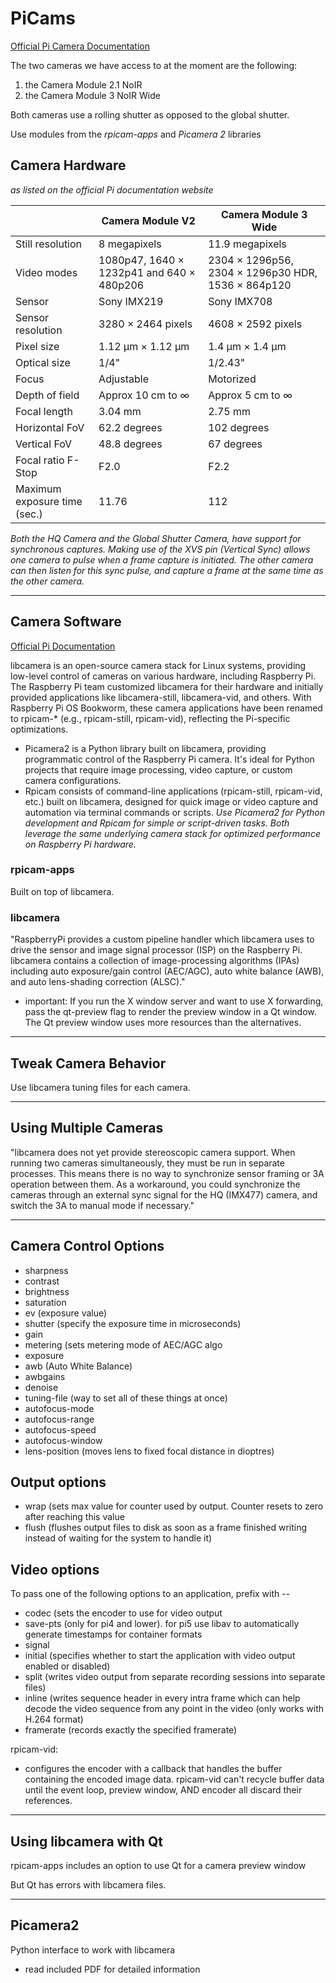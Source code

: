 # PiCams

[Official Pi Camera Documentation](https://www.raspberrypi.com/documentation/accessories/camera.html)


The two cameras we have access to at the moment are the following:
1. the Camera Module 2.1 NoIR
2. the Camera Module 3 NoIR Wide

Both cameras use a rolling shutter as opposed to the global shutter. 

Use modules from the *rpicam-apps* and *Picamera 2* libraries 

## Camera Hardware
*as listed on the official Pi documentation website*

||Camera Module V2| Camera Module 3 Wide| 
|---------|-----------| --------- | 
|Still resolution|8 megapixels|11.9 megapixels|
|Video modes|1080p47, 1640 × 1232p41 and 640 × 480p206| 2304 × 1296p56, 2304 × 1296p30 HDR, 1536 × 864p120|
|Sensor|Sony IMX219|Sony IMX708|
|Sensor resolution|3280 × 2464 pixels|4608 × 2592 pixels|
|Pixel size|1.12 µm × 1.12 µm|1.4 µm × 1.4 µm|
|Optical size|1/4"|1/2.43"|
|Focus|Adjustable|Motorized|
|Depth of field|Approx 10 cm to ∞|Approx 5 cm to ∞|
|Focal length|3.04 mm|2.75 mm|
|Horizontal FoV|62.2 degrees|102 degrees|
|Vertical FoV|48.8 degrees|67 degrees|
|Focal ratio F-Stop|F2.0|F2.2|
|Maximum exposure time (sec.)|11.76|112|

*Both the HQ Camera and the Global Shutter Camera, have support for synchronous captures. Making use of the XVS pin (Vertical Sync) allows one camera to pulse when a frame capture is initiated. The other camera can then listen for this sync pulse, and capture a frame at the same time as the other camera.*

***
## Camera Software
[Official Pi Documentation](https://www.raspberrypi.com/documentation/computers/camera_software.html)


libcamera is an open-source camera stack for Linux systems, providing low-level control of cameras on various hardware, including Raspberry Pi.
The Raspberry Pi team customized libcamera for their hardware and initially provided applications like libcamera-still, libcamera-vid, and others.
With Raspberry Pi OS Bookworm, these camera applications have been renamed to rpicam-* (e.g., rpicam-still, rpicam-vid), reflecting the Pi-specific optimizations.

- Picamera2 is a Python library built on libcamera, providing programmatic control of the Raspberry Pi camera. It's ideal for Python projects that require image processing, video capture, or custom camera configurations.
- Rpicam consists of command-line applications (rpicam-still, rpicam-vid, etc.) built on libcamera, designed for quick image or video capture and automation via terminal commands or scripts.
*Use Picamera2 for Python development and Rpicam for simple or script-driven tasks. Both leverage the same underlying camera stack for optimized performance on Raspberry Pi hardware.*

### rpicam-apps
Built on top of libcamera. 
### libcamera
"RaspberryPi provides a custom pipeline handler which libcamera uses to drive the sensor and image signal processor (ISP) on the Raspberry Pi. libcamera contains a collection of image-processing algorithms (IPAs) including auto exposure/gain control (AEC/AGC), auto white balance (AWB), and auto lens-shading correction (ALSC)."
- important: If you run the X window server and want to use X forwarding, pass the qt-preview flag to render the preview window in a Qt window. The Qt preview window uses more resources than the alternatives.

***
## Tweak Camera Behavior
Use libcamera tuning files for each camera. 

***
## Using Multiple Cameras
"libcamera does not yet provide stereoscopic camera support. When running two cameras simultaneously, they must be run in separate processes. This means there is no way to synchronize sensor framing or 3A operation between them. As a workaround, you could synchronize the cameras through an external sync signal for the HQ (IMX477) camera, and switch the 3A to manual mode if necessary."

***
## Camera Control Options
- sharpness
- contrast
- brightness
- saturation
- ev (exposure value)
- shutter (specify the exposure time in microseconds)
- gain
- metering (sets metering mode of AEC/AGC algo
- exposure
- awb (Auto White Balance)
- awbgains
- denoise
- tuning-file (way to set all of these things at once)
- autofocus-mode
- autofocus-range
- autofocus-speed
- autofocus-window
- lens-position (moves lens to fixed focal distance in dioptres)

## Output options
- wrap (sets max value for counter used by output. Counter resets to zero after reaching this value
- flush (flushes output files to disk as soon as a frame finished writing instead of waiting for the system to handle it)

## Video options
To pass one of the following options to an application, prefix with --
- codec (sets the encoder to use for video output
- save-pts (only for pi4 and lower). for pi5 use libav to automatically generate timestamps for container formats
- signal
- initial (specifies whether to start the application with video output enabled or disabled) 
- split (writes video output from separate recording sessions into separate files)
- inline (writes sequence header in every intra frame which can help decode the video sequence from any point in the video (only works with H.264 format)
- framerate (records exactly the specified framerate)

rpicam-vid: 
- configures the encoder with a callback that handles the buffer containing the encoded image data. rpicam-vid can't recycle buffer data until the event loop, preview window, AND encoder all discard their references.

***
## Using libcamera with Qt
rpicam-apps includes an option to use Qt for a camera preview window

But Qt has errors with libcamera files. 


***
## Picamera2
Python interface to work with libcamera 
- read included PDF for detailed information
